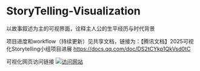 # StoryTelling-Visualization
以故事叙述为主的可视界面，诠释主人公的生平经历与时代背景

项目进度和workflow（持续更新）见共享文档，链接为：【腾讯文档】2025可视化Storytelling小组项目进展 https://docs.qq.com/doc/DS2tCYkp1QkVsd0tC

可视化网页访问链接
[![访问网站](https://img.shields.io/badge/访问网页-StoryTelling--Visualization-blue)](https://kaiqianguo.github.io/StoryTelling-Visualization/)
